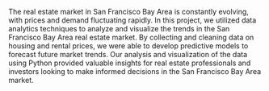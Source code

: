 The real estate market in San Francisco Bay Area is constantly evolving, with prices and demand fluctuating rapidly. In this project, we utilized data analytics techniques to analyze and visualize the trends in the San Francisco Bay Area real estate market. By collecting and cleaning data on housing and rental prices, we were able to develop predictive models to forecast future market trends. Our analysis and visualization of the data using Python provided valuable insights for real estate professionals and investors looking to make informed decisions in the San Francisco Bay Area market.
